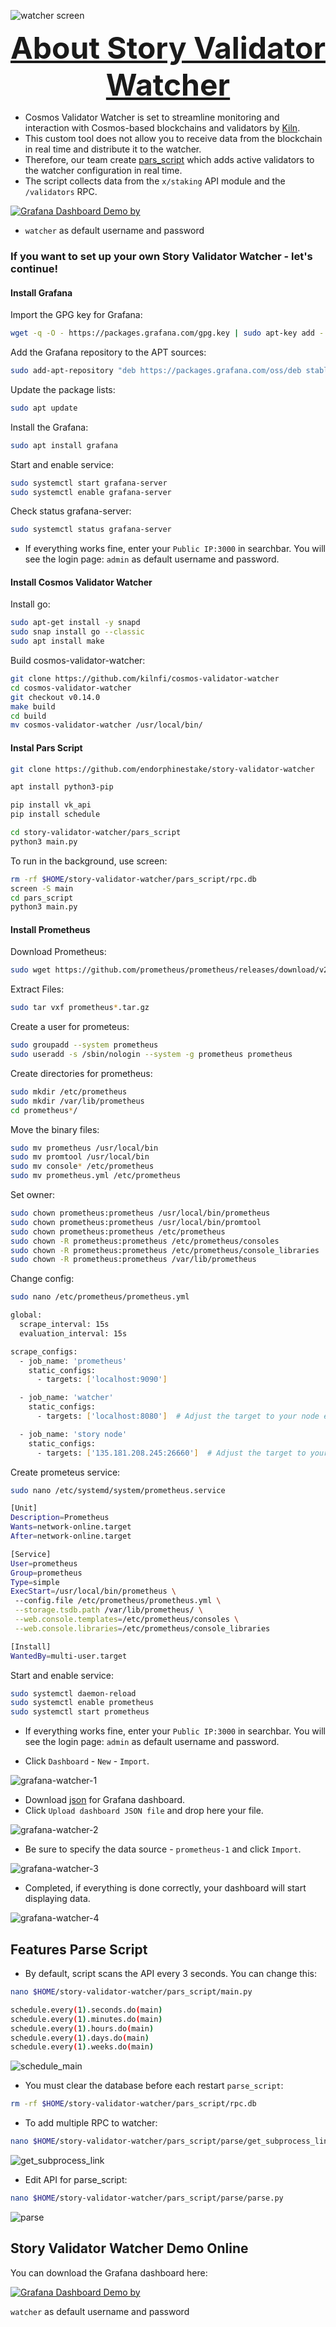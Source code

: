 
![watcher screen](https://github.com/endorphinestake/story-validator-watcher/blob/main/images/story-validator-watcher.png)

<font size = 7><center><b><u>About Story Validator Watcher</u></b></center></font>
-  Cosmos Validator Watcher is set to streamline monitoring and interaction with Cosmos-based blockchains and validators by [Kiln](https://github.com/kilnfi/cosmos-validator-watcher).
-  This custom tool does not allow you to receive data from the blockchain in real time and distribute it to the watcher.
-  Therefore, our team create [pars_script](https://github.com/endorphinestake/story-validator-watcher/tree/main/pars_script) which adds active validators to the watcher configuration in real time.
-  The script collects data from the `x/staking` API module and the `/validators` RPC.

[![Grafana Dashboard Demo by ](https://img.shields.io/badge/Grafana%20Dashboard-Demo%20Online-blue?style=for-the-badge&logo=grafana&logoColor=white)](https://story-watcher.endorphinestake.com/d/d79d55e7-6e70-4725-b78c-b22db4a71b08/modified-story-validator-watcher?orgId=1&refresh=5s&theme=light)

- `watcher` as default username and password

### If you want to set up your own Story Validator Watcher - let's continue!

#### Install Grafana
Import the GPG key for Grafana:
```bash
wget -q -O - https://packages.grafana.com/gpg.key | sudo apt-key add -
```

Add the Grafana repository to the APT sources:
```bash 
sudo add-apt-repository "deb https://packages.grafana.com/oss/deb stable main"
```

Update the package lists:
```bash
sudo apt update
```

Install the Grafana:
```bash
sudo apt install grafana
```

Start and enable service:
```bash
sudo systemctl start grafana-server
sudo systemctl enable grafana-server
```

Check status grafana-server:
```bash
sudo systemctl status grafana-server
```
- If everything works fine, enter your `Public IP:3000` in searchbar. You will see the login page: `admin` as default username and password.

#### Install Cosmos Validator Watcher
Install go:
```bash
sudo apt-get install -y snapd
sudo snap install go --classic
sudo apt install make
```
Build cosmos-validator-watcher:
```bash
git clone https://github.com/kilnfi/cosmos-validator-watcher
cd cosmos-validator-watcher
git checkout v0.14.0
make build
cd build
mv cosmos-validator-watcher /usr/local/bin/
```

#### Instal Pars Script
```bash
git clone https://github.com/endorphinestake/story-validator-watcher
```
```bash
apt install python3-pip
```
```bash
pip install vk_api
pip install schedule
```

```bash
cd story-validator-watcher/pars_script
python3 main.py
```
To run in the background, use screen:
```bash
rm -rf $HOME/story-validator-watcher/pars_script/rpc.db
screen -S main
cd pars_script
python3 main.py
```

#### Install Prometheus
Download Prometheus:
```bash
sudo wget https://github.com/prometheus/prometheus/releases/download/v2.47.0/prometheus-2.47.0.linux-amd64.tar.gz
```

Extract Files:
```bash
sudo tar vxf prometheus*.tar.gz
```

Create a user for prometeus:
```bash
sudo groupadd --system prometheus
sudo useradd -s /sbin/nologin --system -g prometheus prometheus
```

Create directories for prometheus:
```bash
sudo mkdir /etc/prometheus
sudo mkdir /var/lib/prometheus
cd prometheus*/
```

Move the binary files:
```bash
sudo mv prometheus /usr/local/bin
sudo mv promtool /usr/local/bin
sudo mv console* /etc/prometheus
sudo mv prometheus.yml /etc/prometheus
```

Set owner:
```bash
sudo chown prometheus:prometheus /usr/local/bin/prometheus
sudo chown prometheus:prometheus /usr/local/bin/promtool
sudo chown prometheus:prometheus /etc/prometheus
sudo chown -R prometheus:prometheus /etc/prometheus/consoles
sudo chown -R prometheus:prometheus /etc/prometheus/console_libraries
sudo chown -R prometheus:prometheus /var/lib/prometheus
```

Change config:
```bash
sudo nano /etc/prometheus/prometheus.yml
```

```bash
global:
  scrape_interval: 15s
  evaluation_interval: 15s

scrape_configs:
  - job_name: 'prometheus'
    static_configs:
      - targets: ['localhost:9090']

  - job_name: 'watcher'
    static_configs:
      - targets: ['localhost:8080']  # Adjust the target to your node exporter endpoint

  - job_name: 'story node'
    static_configs:
      - targets: ['135.181.208.245:26660']  # Adjust the target to your story node exporter endpoint
```

Create prometeus service:
```bash
sudo nano /etc/systemd/system/prometheus.service
```

```bash
[Unit]
Description=Prometheus
Wants=network-online.target
After=network-online.target

[Service]
User=prometheus
Group=prometheus
Type=simple
ExecStart=/usr/local/bin/prometheus \
 --config.file /etc/prometheus/prometheus.yml \
 --storage.tsdb.path /var/lib/prometheus/ \
 --web.console.templates=/etc/prometheus/consoles \
 --web.console.libraries=/etc/prometheus/console_libraries

[Install]
WantedBy=multi-user.target
```

Start and enable service:
```bash
sudo systemctl daemon-reload
sudo systemctl enable prometheus
sudo systemctl start prometheus
```

- If everything works fine, enter your `Public IP:3000` in searchbar. You will see the login page: `admin` as default username and password.

- Click `Dashboard` - `New` - `Import`.

![grafana-watcher-1](https://github.com/endorphinestake/story-validator-watcher/blob/main/images/grafana-watcher-1.png)

- Download [json](https://github.com/endorphinestake/story-validator-watcher/blob/d2d5956e5e0102274dbfbf308bc47be66dcc40d9/Modified%20Story%20Validator%20Watcher-1733176062943.json) for Grafana dashboard.
- Click `Upload dashboard JSON file` and drop here your file.

![grafana-watcher-2](https://github.com/endorphinestake/story-validator-watcher/blob/main/images/grafana-watcher-2.png)

- Be sure to specify the data source - `prometheus-1` and click `Import`.

![grafana-watcher-3](https://github.com/endorphinestake/story-validator-watcher/blob/main/images/grafana-watcher-3.png)

- Completed, if everything is done correctly, your dashboard will start displaying data.

![grafana-watcher-4](https://github.com/endorphinestake/story-validator-watcher/blob/main/images/grafana-watcher-4.png)


## Features Parse Script

- By default, script scans the API every 3 seconds. You can change this:
```bash
nano $HOME/story-validator-watcher/pars_script/main.py
```
```bash
schedule.every(1).seconds.do(main) 
schedule.every(1).minutes.do(main)
schedule.every(1).hours.do(main)
schedule.every(1).days.do(main) 
schedule.every(1).weeks.do(main) 
```
![schedule_main](https://github.com/endorphinestake/story-validator-watcher/blob/main/images/schedule_main.png)

- You must clear the database before each restart `parse_script`:
```bash
rm -rf $HOME/story-validator-watcher/pars_script/rpc.db
```

- To add multiple RPC to watcher:
```bash
nano $HOME/story-validator-watcher/pars_script/parse/get_subprocess_link.py
```
![get_subprocess_link](https://github.com/endorphinestake/story-validator-watcher/blob/main/images/get_subprocess_link.png)


- Edit API for parse_script:
```bash
nano $HOME/story-validator-watcher/pars_script/parse/parse.py
```
![parse](https://github.com/endorphinestake/story-validator-watcher/blob/main/images/parse.png)


## Story Validator Watcher Demo Online  

You can download the Grafana dashboard here:

[![Grafana Dashboard Demo by ](https://img.shields.io/badge/Grafana%20Dashboard-Demo%20Online-blue?style=for-the-badge&logo=grafana&logoColor=white)](https://story-watcher.endorphinestake.com/d/d79d55e7-6e70-4725-b78c-b22db4a71b08/modified-story-validator-watcher?orgId=1&refresh=5s&theme=light)

`watcher` as default username and password






